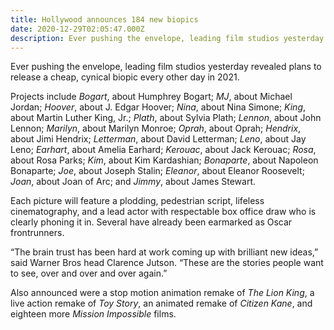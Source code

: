 ```yaml
---
title: Hollywood announces 184 new biopics
date: 2020-12-29T02:05:47.000Z
description: Ever pushing the envelope, leading film studios yesterday revealed plans to release a cheap, cynical biopic every other day in 2021.
---
```


Ever pushing the envelope, leading film studios yesterday revealed plans to release a cheap, cynical biopic every other day in 2021.

Projects include _Bogart_, about Humphrey Bogart; _MJ_, about Michael Jordan; _Hoover_, about J. Edgar Hoover; _Nina_, about Nina Simone; _King_, about Martin Luther King, Jr.; _Plath_, about Sylvia Plath; _Lennon_, about John Lennon; _Marilyn_, about Marilyn Monroe; _Oprah_, about Oprah; _Hendrix_, about Jimi Hendrix; _Letterman_, about David Letterman; _Leno_, about Jay Leno; _Earhart_, about Amelia Earhard; _Kerouac_, about Jack Kerouac; _Rosa_, about Rosa Parks; _Kim_, about Kim Kardashian; _Bonaparte_, about Napoleon Bonaparte; _Joe_, about Joseph Stalin; _Eleanor_, about Eleanor Roosevelt; _Joan_, about Joan of Arc; and _Jimmy_, about James Stewart.

Each picture will feature a plodding, pedestrian script, lifeless cinematography, and a lead actor with respectable box office draw who is clearly phoning it in. Several have already been earmarked as Oscar frontrunners.

&ldquo;The brain trust has been hard at work coming up with brilliant new ideas,&rdquo; said Warner Bros head Clarence Jutson. &ldquo;These are the stories people want to see, over and over and over again.&rdquo;

Also announced were a stop motion animation remake of _The Lion King_, a live action remake of _Toy Story_, an animated remake of _Citizen Kane_, and eighteen more _Mission Impossible_ films.
